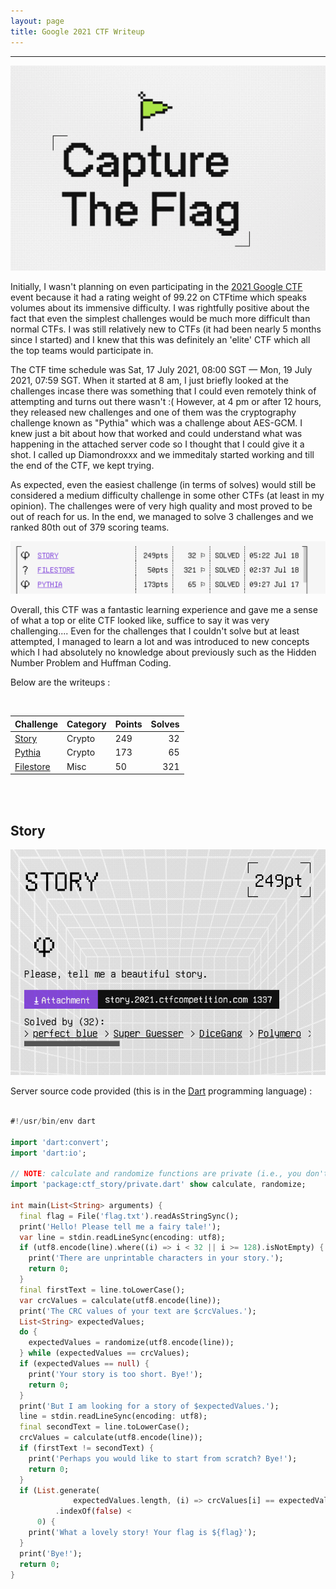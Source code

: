 ```yaml
---
layout: page
title: Google 2021 CTF Writeup
---
```

<hr/>

![Google CTF 021 Writeup](/assets/img/ctfImages/google2021/googleCTFlogo.png)

Initially, I wasn't planning on even participating in the <a href="https://ctftime.org/event/1318" target="_blank">2021 Google CTF</a> event because it had a rating weight of 99.22 on CTFtime which speaks volumes about its immensive difficulty. I was rightfully positive about the fact that even the simplest challenges would be much more difficult than normal CTFs. I was still relatively new to CTFs (it had been nearly 5 months since I started) and I knew that this was definitely an 'elite' CTF which all the top teams would participate in.

The CTF time schedule was Sat, 17 July 2021, 08:00 SGT — Mon, 19 July 2021, 07:59 SGT. When it started at 8 am, I just briefly looked at the challenges incase there was something that I could even remotely think of attempting and turns out there wasn't :( However, at 4 pm or after 12 hours, they released new challenges and one of them was the cryptography challenge known as "Pythia" which was a challenge about AES-GCM. I knew just a bit about how that worked and could understand what was happening in the attached server code so I thought that I could give it a shot. I called up Diamondroxxx and we immeditaly started working and till the end of the CTF, we kept trying.

As expected, even the easiest challenge (in terms of solves) would still be considered a medium difficulty challenge in some other CTFs (at least in my opinion). The challenges were of very high quality and most proved to be out of reach for us. In the end, we managed to solve 3 challenges and we ranked 80th out of 379 scoring teams. 

![Google CTF 021 Writeup](/assets/img/ctfImages/google2021/img1.png)

Overall, this CTF was a fantastic learning experience and gave me a sense of what a top or elite CTF looked like, suffice to say it was very challenging.... Even for the challenges that I couldn't solve but at least attempted, I managed to learn a lot and was introduced to new concepts which I had absolutely no knowledge about previously such as the Hidden Number Problem and Huffman Coding.

Below are the writeups :

<br/>

| Challenge | Category | Points | Solves | 
| ------------- |  ------- | --- | ---: |
|[Story](#story) | Crypto | 249 | 32 | 
|[Pythia](#pythia) | Crypto | 173 | 65 |
|[Filestore](#scrambled-elgs) | Misc | 50 | 321 |

<br/>

<br/>

## Story

![Google CTF 021 Writeup](/assets/img/ctfImages/google2021/img2.png)

Server source code provided (this is in the <a href="https://en.wikipedia.org/wiki/Dart_(programming_language)" target="_blank">Dart</a> programming language) :

```dart

#!/usr/bin/env dart

import 'dart:convert';
import 'dart:io';

// NOTE: calculate and randomize functions are private (i.e., you don't have access).
import 'package:ctf_story/private.dart' show calculate, randomize;

int main(List<String> arguments) {
  final flag = File('flag.txt').readAsStringSync();
  print('Hello! Please tell me a fairy tale!');
  var line = stdin.readLineSync(encoding: utf8);
  if (utf8.encode(line).where((i) => i < 32 || i >= 128).isNotEmpty) {
    print('There are unprintable characters in your story.');
    return 0;
  }
  final firstText = line.toLowerCase();
  var crcValues = calculate(utf8.encode(line));
  print('The CRC values of your text are $crcValues.');
  List<String> expectedValues;
  do {
    expectedValues = randomize(utf8.encode(line));
  } while (expectedValues == crcValues);
  if (expectedValues == null) {
    print('Your story is too short. Bye!');
    return 0;
  }
  print('But I am looking for a story of $expectedValues.');
  line = stdin.readLineSync(encoding: utf8);
  final secondText = line.toLowerCase();
  crcValues = calculate(utf8.encode(line));
  if (firstText != secondText) {
    print('Perhaps you would like to start from scratch? Bye!');
    return 0;
  }
  if (List.generate(
              expectedValues.length, (i) => crcValues[i] == expectedValues[i])
          .indexOf(false) <
      0) {
    print('What a lovely story! Your flag is ${flag}');
  }
  print('Bye!');
  return 0;
}

```


